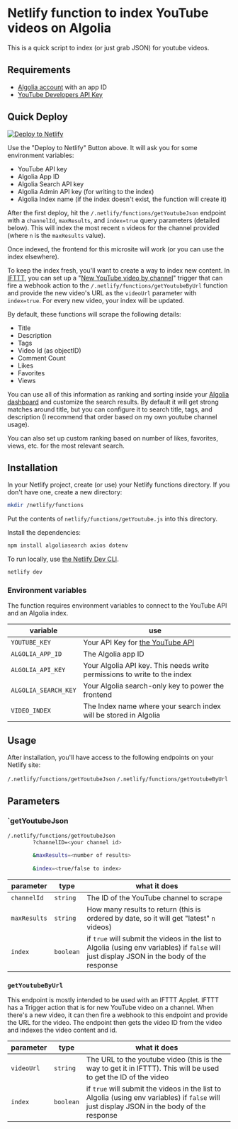 # Netlify function to index YouTube videos on Algolia

This is a quick script to index (or just grab JSON) for youtube videos.

## Requirements

* [Algolia account](https://algolia.com/signup?utm_source=social&utm_medium=github&utm_campaign=devrel_youtube&utm_id=integrations) with an app ID
* [YouTube Developers API Key](https://developers.google.com/youtube/v3)

## Quick Deploy

[![Deploy to Netlify](https://www.netlify.com/img/deploy/button.svg)](https://app.netlify.com/start/deploy?repository=https://github.com/brob/netlify-youtube-ingest)


Use the "Deploy to Netlify" Button above. It will ask you for some environment variables:

* YouTube API key
* Algolia App ID
* Algolia Search API key
* Algolia Admin API key (for writing to the index)
* Algolia Index name (if the index doesn't exist, the function will create it)

After the first deploy, hit the `/.netlify/functions/getYoutubeJson` endpoint with a `channelId`, `maxResults`, and `index=true` query parameters (detailed below). This will index the most recent `n` videos for the channel provided (where `n` is the `maxResults` value).

Once indexed, the frontend for this microsite will work (or you can use the index elsewhere). 

To keep the index fresh, you'll want to create a way to index new content. In [IFTTT](https://ifttt.com), you can set up a "[New YouTube video by channel](https://ifttt.com/youtube/triggers/new_video_by_channel)" trigger that can fire a webhook action to the `/.netlify/functions/getYoutubeByUrl` function and provide the new video's URL as the `videoUrl` parameter with `index=true`. For every new video, your index will be updated.

By default, these functions will scrape the following details:

* Title
* Description
* Tags
* Video Id (as objectID)
* Comment Count
* Likes
* Favorites
* Views

You can use all of this information as ranking and sorting inside your [Algolia dashboard](https://www.algolia.com/dashboard) and customize the search results. By default it will get strong matches around title, but you can configure it to search title, tags, and description (I recommend that order based on my own youtube channel usage).

You can also set up custom ranking based on number of likes, favorites, views, etc. for the most relevant search.

## Installation

In your Netlify project, create (or use) your Netlify functions directory. If you don't have one, create a new directory:

```sh
mkdir /netlify/functions
```

Put the contents of `netlify/functions/getYoutube.js` into this directory.

Install the dependencies:

```sh
npm install algoliasearch axios dotenv
```

To run locally, use [the Netlify Dev CLI](https://www.netlify.com/products/dev/).

```sh
netlify dev
```

### Environment variables

The function requires environment variables to connect to the YouTube API and an Algolia index.

|variable|use|
|--------|---|
|`YOUTUBE_KEY`| Your API Key for [the YouTube API](https://developers.google.com/youtube/v3)|
|`ALGOLIA_APP_ID`| The Algolia app ID |
|`ALGOLIA_API_KEY`| Your Algolia API key. This needs write permissions to write to the index |
|`ALGOLIA_SEARCH_KEY`| Your Algolia search-only key to power the frontend |
|`VIDEO_INDEX`| The Index name where your search index will be stored in Algolia |
 
## Usage

After installation, you'll have access to the following endpoints on your Netlify site:

`/.netlify/functions/getYoutubeJson`
`/.netlify/functions/getYoutubeByUrl`
## Parameters 

### `getYoutubeJson

```sh
/.netlify/functions/getYoutubeJson
        ?channelID=<your channel id>
        
        &maxResults=<number of results>
        
        &index=<true/false to index>
```

|parameter|type|what it does|
|---|----|---|
| `channelId` | `string` | The ID of the YouTube channel to scrape |
| `maxResults` | `string` | How many results to return (this is ordered by date, so it will get "latest" `n` videos) |
| `index` | `boolean` | if `true` will submit the videos in the list to Algolia (using env variables) if `false` will just display JSON in the body of the response

### `getYoutubeByUrl`

This endpoint is mostly intended to be used with an IFTTT Applet. IFTTT has a Trigger action that is for new YouTube video on a channel. When there's a new video, it can then fire a webhook to this endpoint and provide the URL for the video. The endpoint then gets the video ID from the video and indexes the video content and id.

|parameter|type|what it does|
|-------|----|------|
|`videoUrl` | `string` | The URL to the youtube video (this is the way to get it in IFTTT). This will be used to get the ID of the video|
| `index` | `boolean` | if `true` will submit the videos in the list to Algolia (using env variables) if `false` will just display JSON in the body of the response |
